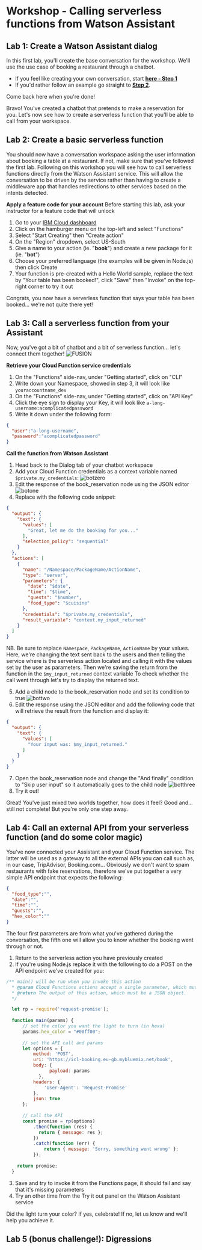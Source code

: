 # Workshop - Calling serverless functions from Watson Assistant 

## Lab 1: Create a Watson Assistant dialog

In this first lab, you'll create the base conversation for the workshop. We'll use the use case of booking a restaurant through a chatbot. 
- If you feel like creating your own conversation, start [**here - Step 1**](https://github.com/IBMCodeLondon/chatbot-workshop/blob/master/training.md#step-1-optional-designing-your-bot)
- If you'd rather follow an example go straight to [**Step 2**](https://github.com/IBMCodeLondon/chatbot-workshop/blob/master/training.md#step-2-train-watson-assistant-service).

Come back here when you're done!

Bravo! You've created a chatbot that pretends to make a reservation for you.
Let's now see how to create a serverless function that you'll be able to call from your workspace.

## Lab 2: Create a basic serverless function

You should now have a conversation workspace asking the user information about booking a table at a restaurant. If not, make sure that you've followed the first lab.
Following on this workshop you will see how to call serverless functions directly from the Watson Assistant service. 
This will allow the conversation to be driven by the service rather than having to create a middleware app that handles redirections to other services based on the intents detected.

**Apply a feature code for your account**
Before starting this lab, ask your instructor for a feature code that will unlock 

1. Go to your [IBM Cloud dashboard](https://console.bluemix.net/dashboard/apps)
2. Click on the hamburger menu on the top-left and select "Functions"
3. Select "Start Creating" then "Create action"
4. On the "Region" dropdown, select US-South
5. Give a name to your action (ie. "__book__") and create a new package for it (ie. "__bot__")
6. Choose your preferred language (the examples will be given in Node.js) then click Create
7. Your function is pre-created with a Hello World sample, replace the text by "Your table has been booked!", click "Save" then "Invoke" on the top-right corner to try it out

Congrats, you now have a serverless function that says your table has been booked... we're not quite there yet! 

## Lab 3: Call a serverless function from your Assistant

Now, you've got a bit of chatbot and a bit of serverless function... let's connect them together! 
![FUSION](https://github.com/IBMCodeLondon/chatbot-serverless-workshop/blob/master/giphy.gif?raw=true)

**Retrieve your Cloud Function service credentials**

1. On the "Functions" side-nav, under "Getting started", click on "CLI"
2. Write down your Namespace, showed in step 3, it will look like `youraccountname_dev` 
3. On the "Functions" side-nav, under "Getting started", click on "API Key"
4. Click the eye sign to display your Key, it will look like `a-long-username:acomplicatedpassword`
5. Write it down under the following form:
```json
{
  "user":"a-long-username",
  "password":"acomplicatedpassword"
}

```

**Call the function from Watson Assistant**

1. Head back to the Dialog tab of your chatbot workspace
2. Add your Cloud Function credentials as a context variable named `$private.my_credentials`:
![botzero](https://github.com/IBMCodeLondon/chatbot-serverless-workshop/blob/master/bot0.gif?raw=true)
3. Edit the response of the book_reservation node using the JSON editor
![botone](https://github.com/IBMCodeLondon/chatbot-serverless-workshop/blob/master/bot1.gif?raw=true)
4. Replace with the following code snippet:
```json
{
  "output": {
    "text": {
      "values": [
        "Great, let me do the booking for you..."
      ],
      "selection_policy": "sequential"
    }
  },
  "actions": [
    {
      "name": "/Namespace/PackageName/ActionName",
      "type": "server",
      "parameters": {
        "date": "$date",
        "time": "$time",
        "guests": "$number",
        "food_type": "$cuisine"
      },
      "credentials": "$private.my_credentials",
      "result_variable": "context.my_input_returned"
    }
  ]
}
```
NB. Be sure to replace `Namespace`, `PackageName`, `ActionName` by your values.
Here, we're changing the text sent back to the users and then telling the service where is the serverless action located and calling it with the values set by the user as parameters.
Then we're saving the return from the function in the `$my_input_returned` context variable
To check whether the call went through let's try to display the returned text.

5. Add a child node to the book_reservation node and set its condition to true 
![bottwo](https://github.com/IBMCodeLondon/chatbot-serverless-workshop/blob/master/bot2.gif?raw=true)
6. Edit the response using the JSON editor and add the following code that will retrieve the result from the function and display it:
```json
{
  "output": {
    "text": {
      "values": [
        "Your input was: $my_input_returned."
      ]
    }
  }
}
```
7. Open the book_reservation node and change the "And finally" condition to "Skip user input" so it automatically goes to the child node
![botthree](https://github.com/IBMCodeLondon/chatbot-serverless-workshop/blob/master/bot3.gif?raw=true)
8. Try it out! 

Great! You've just mixed two worlds together, how does it feel? 
Good and... still not complete! But you're only one step away.

## Lab 4: Call an external API from your serverless function (and do some color magic)

You've now connected your Assistant and your Cloud Function service. The latter will be used as a gateway to all the external APIs you can call such as, in our case, TripAdvisor, Booking.com... 
Obviously we don't want to spam restaurants with fake reservations, therefore we've put together a very simple API endpoint that expects the following:
```json
{
  "food_type":"",
  "date":"",
  "time":"",
  "guests":"",
  "hex_color":""
}
```
The four first parameters are from what you've gathered during the conversation, the fifth one will allow you to know whether the booking went through or not.

1. Return to the serverless action you have previously created
2. If you're using Node.js replace it with the following to do a POST on the API endpoint we've created for you:
```javascript
/** main() will be run when you invoke this action
  * @param Cloud Functions actions accept a single parameter, which must be a JSON object.
  * @return The output of this action, which must be a JSON object.
  */

  let rp = require('request-promise');
  
  function main(params) {
      // set the color you want the light to turn (in hexa)
      params.hex_color = "#00ff00";
      
      // set the API call and params
      let options = {
          method: 'POST',
          uri: 'https://icl-booking.eu-gb.mybluemix.net/book',
          body: {
                payload: params
            },
          headers: {
              'User-Agent': 'Request-Promise'
          },
          json: true
      };
       
      // call the API
      const promise = rp(options)
          .then(function (res) {
            return { message: res };   
          })
          .catch(function (err) {
              return { message: 'Sorry, something went wrong' };
          });
          
    return promise;
  }
```
3. Save and try to invoke it from the Functions page, it should fail and say that it's missing parameters
4. Try an other time from the Try it out panel on the Watson Assistant service

Did the light turn your color? If yes, celebrate! If no, let us know and we'll help you achieve it. 

## Lab 5 (bonus challenge!): Digressions

